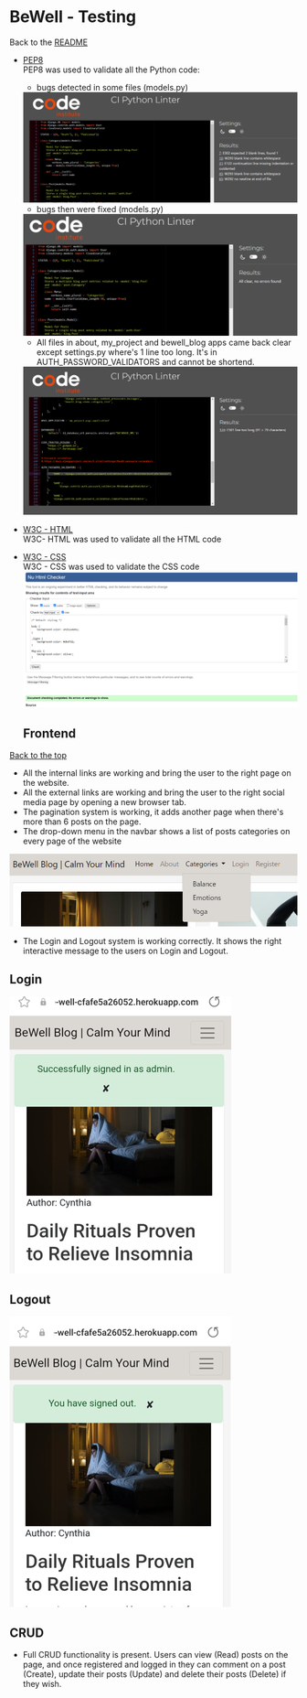 <h1 id="top">BeWell - Testing</h1>

Back to the [README](README.md)

* [PEP8](http://pep8online.com/)<br>
   PEP8 was used to validate all the Python code:
   - bugs detected in some files (models.py)
   <img src="documentation/images/tests/models-py-minor-issues.png">

   - bugs then were fixed (models.py)
   <img src="documentation/images/tests/models-py-bugs-fixed.png">

   * All files in about, my_project and bewell_blog apps came back clear 
   except settings.py where's 1 line too long. It's in AUTH_PASSWORD_VALIDATORS and cannot be shortend.
   <img src="documentation/images/tests/issue-in-settings-py.png">
* [W3C - HTML](https://validator.w3.org/)<br>
   W3C- HTML was used to validate all the HTML code
   
* [W3C - CSS](https://jigsaw.w3.org/css-validator/)<br>
   W3C - CSS was used to validate the CSS code
   <img src="documentation/images/tests/W3c-validation-test.png">


   <h2 id="frontend">Frontend</h2>

<a href="#top">Back to the top</a>

* All the internal links are working and bring the user to the right page on the website.
* All the external links are working and bring the user to the right social media page by 
  opening a new browser tab.
* The pagination system is working, it adds another page when there's more than 6 posts on the page.
* The drop-down menu in the navbar shows a list of posts categories on every page of the website
<img src="documentation/images/navbar-desktop-notloggedin.png">


* The Login and Logout system is working correctly. It shows the right interactive message to the users on Login and Logout.


## Login

![Login Success](documentation/images/messages/sign-in-msg.png)


## Logout


![Logout Success](documentation/images/messages/sign-out-msg.png)

## CRUD
   * Full CRUD functionality is present. Users can view (Read) posts on the page, and once registered and logged in they can comment on a post (Create), update their posts (Update) and delete their posts (Delete) if they wish.


